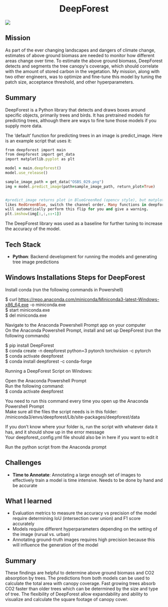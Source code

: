 <h1 align="center">
  DeepForest
</h1>

![](https://deepforest.readthedocs.io/en/v1.3.3/_images/getting_started1.png)

## Mission
As part of the ever changing landscapes and dangers of climate change, estimates of above ground biomass are needed to monitor how different areas change over time. To estimate the above ground biomass, DeepForest detects and segments the tree canopy's coverage, which should correlate with the amount of stored carbon in the vegetation. My mission, along with two other engineers, was to optimize and fine-tune this model by tuning the patch size, acceptance threshold, and other hyperparameters.

## Summary
DeepForest is a Python library that detects and draws boxes around specific objects, primarily trees and birds. It has pretrained models for predicting trees, although there are ways to fine tune those models if you supply more data.

The ‘default’ function for predicting trees in an image is predict_image. Here is an example script that uses it:
``` Ruby
from deepforest import main
from deepforest import get_data
import matplotlib.pyplot as plt

model = main.deepforest()
model.use_release()

sample_image_path = get_data("OSBS_029.png")
img = model.predict_image(path=sample_image_path, return_plot=True)


#predict_image returns plot in BlueGreenRed (opencv style), but matplotlib
likes RedGreenBlue, switch the channel order. Many functions in deepforest
will automatically perform this flip for you and give a warning.
plt.imshow(img[:,:,::-1])
```
The DeepForest library was used as a baseline for further tuning to increase the accuracy of the model.

## Tech Stack
- **Python**: Backend development for running the models and generating tree image predictions

## Windows Installations Steps for DeepForest
Install conda (run the following commands in Powershell)

$ curl https://repo.anaconda.com/miniconda/Miniconda3-latest-Windows-x86_64.exe -o miniconda.exe  
$ start miniconda.exe  
$ del miniconda.exe  

Navigate to the Anaconda Powershell Prompt app on your computer  
On the Anaconda Powershell Prompt, install and set up DeepForest (run the following commands)  

$ pip install DeepForest  
	$ conda create -n deepforest python=3 pytorch torchvision -c pytorch  
	$ conda activate deepforest  
	$ conda install deepforest -c conda-forge  
 
Running a DeepForest Script on Windows:  

Open the Anaconda Powershell Prompt  
Run the following command:  
$ conda activate deepforest  

You need to run this command every time you open up the Anaconda Powershell Prompt  
Make sure all the files the script needs is in this folder:  
<path to your miniconda3 folder> /miniconda3/envs/deepforest/Lib/site-packages/deepforest/data  

If you don’t know where your folder is, run the script with whatever data it has, and it should show up in the error message  
Your deepforest_config.yml file should also be in here if you want to edit it  

Run the python script from the Anaconda prompt  

## Challenges
- **Time to Annotate**: Annotating a large enough set of images to effectively train a model is time intensive. Needs to be done by hand and be accurate

## What I learned
- Evaluation metrics to measure the accuracy vs precision of the model require determining IoU (intersection over union) and F1 score accurately
- Models require different hyperparameters depending on the setting of the image (rurual vs. urban)
- Annotating ground-truth images requires high precision because this will influence the generation of the model

## Summary
These findings are helpful to determine above ground biomass and CO2 absorption by trees. The predictions from both models can be used to calculate the total area with canopy coverage. Fast growing trees absorb CO2 faster than older trees which can be determined by the size and type of tree. The flexibility of DeepForest allow expandability and ability to visualize and calculate the square footage of canopy cover.
